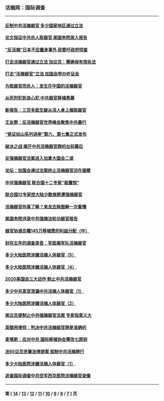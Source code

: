 ### 活摘网：国际调查
---
#### [反制中共活摘器官 多少国家地区通过立法](../../pages/nf5947/n14009863.md?07260430) 
#### [论文指证中共杀人取器官 美国务院录入报告](../../pages/nf5947/n13999890.md?07260430) 
#### [“反活摘”日本不应置身事外 政要吁政府彻查](../../pages/nf5947/n13971188.md?07260430) 
#### [打击活摘器官通过立法 加议员：需确保有效执法](../../pages/nf5947/n13886356.md?07260430) 
#### [打击“活摘器官”立法 加国会举办听证会](../../pages/nf5947/n13869362.md?07260430) 
#### [为取器官而杀人：发生在中国的活摘器官](../../pages/nf5947/n13794731.md?07260430) 
#### [从死刑犯到良心犯 中共器官移植黑幕](../../pages/nf5947/n13764669.md?07260430) 
#### [新报告：三百多医生疑从活人身上摘取器官](../../pages/nf5947/n13703044.md?07260430) 
#### [王友群：反活摘器官世界峰会聚焦中共暴行](../../pages/nf5947/n13250738.md?07260430) 
#### [“铁证如山系列讲座”第六、第七集正式发布](../../pages/nf5947/n13106287.md?07260430) 
#### [破冰之战 揭开中共活摘器官罪的台前幕后](../../pages/nf5947/n13082457.md?07260430) 
#### [反强摘器官法案进入加拿大国会二读](../../pages/nf5947/n13033450.md?07260430) 
#### [论坛：加国会通过法案终止活摘器官迫在眉睫](../../pages/nf5947/n13029839.md?07260430) 
#### [中共强摘器官 联合国十二专家“极震惊”](../../pages/nf5947/n13024313.md?07260430) 
#### [联合国12专家控大陆少数族群遭强摘器官](../../pages/nf5947/n13023877.md?07260430) 
#### [活摘器官你真了解？来龙去脉图解一次看懂](../../pages/nf5947/n13013820.md?07260430) 
#### [美国务院详录中共强摘法轮功器官报告](../../pages/nf5947/n12944519.md?07260430) 
#### [器官协调员曝145万移植费的利益分配（中）](../../pages/nf5947/n12894547.md?07260430) 
#### [封存五年的调查录音：军医揭军队活摘器官](../../pages/nf5947/n12798692.md?07260430) 
#### [多少大陆医院涉嫌活摘人体器官（5）](../../pages/nf5947/n12768383.md?07260430) 
#### [多少大陆医院涉嫌活摘人体器官（4）](../../pages/nf5947/n12664434.md?07260430) 
#### [2020美国会三大动作 制止中共活摘器官](../../pages/nf5947/n12682004.md?07260430) 
#### [多少中共高官泄漏中共活摘人体器官（1）](../../pages/nf5947/n12671234.md?07260430) 
#### [多少大陆医院涉嫌活摘人体器官（2）](../../pages/nf5947/n12655589.md?07260430) 
#### [美议员提制止中共强摘器官法案 专家指意义大](../../pages/nf5947/n12630561.md?07260430) 
#### [英御用律师：判决中共活摘器官罪是准确的](../../pages/nf5947/n12580740.md?07260430) 
#### [麦塔斯：应对中共 国际移植协会需改七原则](../../pages/nf5947/n12514711.md?07260430) 
#### [法65议员连署法律提案 抵制中共活摘罪行](../../pages/nf5947/n12437047.md?07260430) 
#### [多少大陆医院涉嫌活摘人体器官（1）](../../pages/nf5947/n12414284.md?07260430) 
#### [追查国际调查中共空军西京医院活摘器官录像](../../pages/nf5947/n12348837.md?07260430) 

---
#### 第 [ [14](./14.md?07260430) / [13](./13.md?07260430) / [12](./12.md?07260430) / [11](./11.md?07260430) / [10](./10.md?07260430) / [9](./9.md?07260430) / [8](./8.md?07260430) / [7](./7.md?07260430) ] 页

